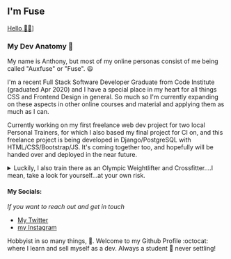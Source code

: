 ## I'm Fuse

[Hello 👋🏻](https://pbs.twimg.com/profile_banners/853889436/1529271346/1500x500)]

### My Dev Anatomy :space_invader:

My name is Anthony, but most of my online personas consist of me being called "Auxfuse" or "Fuse". :smiley:


I'm a recent Full Stack Software Developer Graduate from Code Institute (graduated Apr 2020) and I have a special place in my
heart for all things CSS and Frontend Design in general. So much so I'm currently expanding on these aspects in other online
courses and material and applying them as much as I can.


Currently working on my first freelance web dev project for two local Personal Trainers, for which I also based my final
project for CI on, and this freelance project is being developed in Django/PostgreSQL with HTML/CSS/Bootstrap/JS. It's coming
together too, and hopefully will be handed over and deployed in the near future. 

<details>
    <summary>Luckily, I also train there as an Olympic Weightlifter and Crossfitter....I mean, take a look for yourself...at your own risk. </summary>
    <p align="center">
      <img src="https://pbs.twimg.com/profile_images/1302523577929957382/VabGvtGz_400x400.jpg" alt="PHP Logo">
    </p>
</details>


#### My Socials:
_If you want to reach out and get in touch_
* [My Twitter](https://twitter.com/Auxfuse "Twitter")
* [my Instagram](https://www.instagram.com/auxfuse/ "Instagram")

Hobbyist in so many things, :punch:. Welcome to my Github Profile :octocat: where I learn and sell myself as a dev. Always a student :school: never settling!
